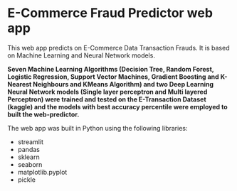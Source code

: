 # E-Commerce Fraud Predictor web app

This web app predicts on E-Commerce Data Transaction Frauds. It is based on Machine Learning and Neural Network models. 

**Seven Machine Learning Algorithms (Decision Tree, Random Forest, Logistic Regression, Support Vector Machines, Gradient Boosting and K-Nearest Neighbours and KMeans Algorithm) and two Deep Learning Neural Network models (Single layer perceptron and Multi layered Perceptron) were trained and tested on the E-Transaction Dataset (kaggle) and the models with best accuracy percentile were employed to built the web-predictor.**

The web app was built in Python using the following libraries:

* streamlit
* pandas
* sklearn
* seaborn
* matplotlib.pyplot
* pickle
